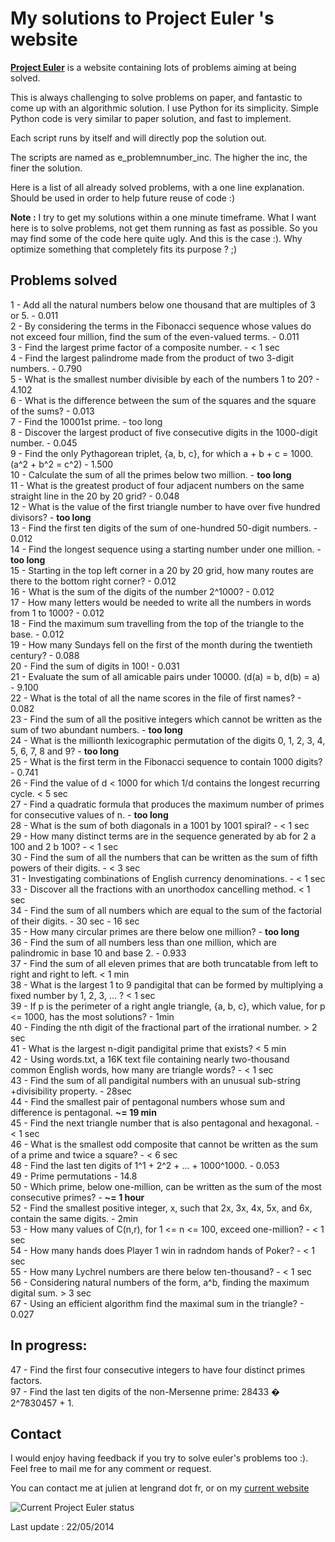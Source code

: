 # My solutions to Project Euler 's website

**[Project Euler](http://projecteuler.net/)** is a website containing lots of problems aiming at being solved.

This is always challenging to solve problems on paper, and fantastic to come up with an algorithmic solution.
I use Python for its simplicity. Simple Python code is very similar to paper solution, and fast to implement.

Each script runs by itself and will directly pop the solution out.

The scripts are named as e_problemnumber_inc. The higher the inc, the finer the solution.

Here is a list of all already solved problems, with a one line explanation.
Should be used in order to help future reuse of code :)

**Note :** I try to get my solutions within a one minute timeframe. What I want here is to solve problems, not get them running as fast as possible.
So you may find some of the code here quite ugly. And this is the case :). Why optimize something that completely  fits its purpose ? ;)


## Problems solved

1 - Add all the natural numbers below one thousand that are multiples of 3 or 5. - 0.011 <br />
2 - By considering the terms in the Fibonacci sequence whose values do not exceed four million, find the sum of the even-valued terms. - 0.011 <br />
3 - Find the largest prime factor of a composite number. - < 1 sec <br />
4 - Find the largest palindrome made from the product of two 3-digit numbers. - 0.790 <br />
5 - What is the smallest number divisible by each of the numbers 1 to 20? - 4.102 <br />
6 - What is the difference between the sum of the squares and the square of the sums? - 0.013 <br />
7 - Find the 10001st prime. - too long <br />
8 - Discover the largest product of five consecutive digits in the 1000-digit number. - 0.045 <br />
9 - Find the only Pythagorean triplet, {a, b, c}, for which a + b + c = 1000. (a^2 + b^2 = c^2) - 1.500 <br />
10 - Calculate the sum of all the primes below two million. - **too long** <br />
11 - What is the greatest product of four adjacent numbers on the same straight line in the 20 by 20 grid? - 0.048 <br />
12 - What is the value of the first triangle number to have over five hundred divisors? - **too long** <br />
13 - Find the first ten digits of the sum of one-hundred 50-digit numbers. - 0.012 <br />
14 - Find the longest sequence using a starting number under one million. - **too long** <br />
15 - Starting in the top left corner in a 20 by 20 grid, how many routes are there to the bottom right corner? - 0.012 <br />
16 - What is the sum of the digits of the number 2^1000? - 0.012 <br />
17 - How many letters would be needed to write all the numbers in words from 1 to 1000? - 0.012 <br />
18 - Find the maximum sum travelling from the top of the triangle to the base. - 0.012 <br />
19 - How many Sundays fell on the first of the month during the twentieth century? - 0.088 <br />
20 - Find the sum of digits in 100! - 0.031 <br />
21 - Evaluate the sum of all amicable pairs under 10000. (d(a) = b, d(b) = a) - 9.100 <br />
22 - What is the total of all the name scores in the file of first names? - 0.082 <br />
23 - Find the sum of all the positive integers which cannot be written as the sum of two abundant numbers. - **too long** <br />
24 - What is the millionth lexicographic permutation of the digits 0, 1, 2, 3, 4, 5, 6, 7, 8 and 9? - **too long** <br />
25 - What is the first term in the Fibonacci sequence to contain 1000 digits? - 0.741 <br />
26 - Find the value of d < 1000 for which 1/d contains the longest recurring cycle. < 5 sec <br />
27 - Find a quadratic formula that produces the maximum number of primes for consecutive values of n. - **too long** <br />
28 - What is the sum of both diagonals in a 1001 by 1001 spiral? - < 1 sec <br />
29 - How many distinct terms are in the sequence generated by ab for 2  a  100 and 2  b  100? - < 1 sec <br />
30 - Find the sum of all the numbers that can be written as the sum of fifth powers of their digits. - < 3 sec <br />
31 - Investigating combinations of English currency denominations. - < 1 sec <br />
33 - Discover all the fractions with an unorthodox cancelling method. < 1 sec <br />
34 - Find the sum of all numbers which are equal to the sum of the factorial of their digits. - 30 sec - 16 sec  <br />
35 - How many circular primes are there below one million? - **too long** <br />
36 - Find the sum of all numbers less than one million, which are palindromic in base 10 and base 2. - 0.933 <br />
37 - Find the sum of all eleven primes that are both truncatable from left to right and right to left. < 1 min <br />
38 - What is the largest 1 to 9 pandigital that can be formed by multiplying a fixed number by 1, 2, 3, ... ? < 1 sec <br />
39 - If p is the perimeter of a right angle triangle, {a, b, c}, which value, for p <= 1000, has the most solutions? - 1min<br />
40 - Finding the nth digit of the fractional part of the irrational number. > 2 sec <br />
41 - What is the largest n-digit pandigital prime that exists? < 5 min <br />
42 - Using words.txt, a 16K text file containing nearly two-thousand common English words, how many are triangle words? - < 1 sec <br />
43 - Find the sum of all pandigital numbers with an unusual sub-string +divisibility property. - 28sec <br />
44 - Find the smallest pair of pentagonal numbers whose sum and difference is pentagonal. **~= 19 min** <br />
45 - Find the next triangle number that is also pentagonal and hexagonal. - < 1 sec <br />
46 - What is the smallest odd composite that cannot be written as the sum of a prime and twice a square? - < 6 sec <br />
48 - Find the last ten digits of 1^1 + 2^2 + ... + 1000^1000. - 0.053 <br />
49 - Prime permutations - 14.8 <br />
50 - Which prime, below one-million, can be written as the sum of the most consecutive primes? - **~= 1 hour** <br />
52 - Find the smallest positive integer, x, such that 2x, 3x, 4x, 5x, and 6x, contain the same digits. - 2min <br />
53 - How many values of C(n,r), for 1 <= n <= 100, exceed one-million? - < 1 sec <br />
54 - How many hands does Player 1 win in radndom hands of Poker? - < 1 sec <br />
55 - How many Lychrel numbers are there below ten-thousand? - < 1 sec <br />
56 - Considering natural numbers of the form, a^b, finding the maximum digital sum. > 3 sec <br />
67 - Using an efficient algorithm find the maximal sum in the triangle? - 0.027 <br />

## In progress:

47 - Find the first four consecutive integers to have four distinct primes factors. <br />
97 - Find the last ten digits of the non-Mersenne prime: 28433 � 2^7830457 + 1. <br />

## Contact

I would enjoy having feedback if you try to solve euler's problems too :).
Feel free to mail me for any comment or request.

You can contact me at julien at lengrand dot fr, or on my [current website](http://www.lengrand.fr)

![Current Project Euler status](http://projecteuler.net/profile/jlengrand.png)

Last update : 22/05/2014
